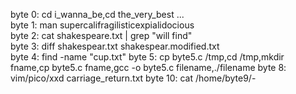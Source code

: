 byte 0: cd i_wanna_be,cd the_very_best ...             
byte 1: man supercalifragilisticexpialidocious             
byte 2: cat shakespeare.txt | grep "will find"                 
byte 3: diff shakespear.txt shakespear.modified.txt              
byte 4: find -name "cup.txt"
byte 5: cp byte5.c /tmp,cd /tmp,mkdir fname,cp byte5.c fname,gcc -o byte5.c filename,./filename
byte 8: vim/pico/xxd carriage_return.txt
byte 10: cat /home/byte9/-
